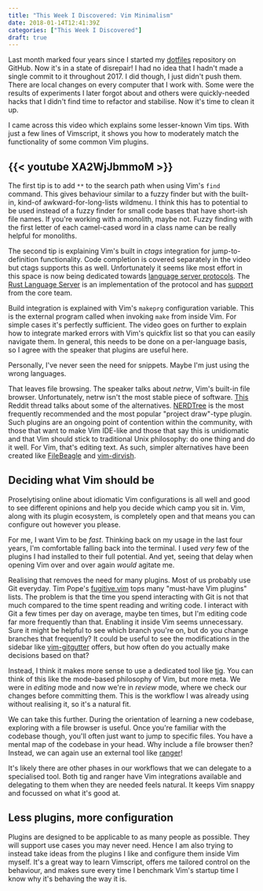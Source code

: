 ```yaml
---
title: "This Week I Discovered: Vim Minimalism"
date: 2018-01-14T12:41:39Z
categories: ["This Week I Discovered"]
draft: true
---
```


Last month marked four years since I started my
[dotfiles](https://github.com/kwyse/dotfiles) repository on GitHub. Now it's in
a state of disrepair! I had no idea that I hadn't made a single commit to it
throughout 2017. I did though, I just didn't push them. There are local changes
on every computer that I work with. Some were the results of experiments I later
forgot about and others were quickly-needed hacks that I didn't find time to
refactor and stabilise. Now it's time to clean it up.

I came across this video which explains some lesser-known Vim tips. With just a
few lines of Vimscript, it shows you how to moderately match the functionality
of some common Vim plugins.

{{< youtube XA2WjJbmmoM >}}
---

The first tip is to add `**` to the search path when using Vim's `find` command.
This gives behaviour similar to a fuzzy finder but with the built-in, kind-of
awkward-for-long-lists wildmenu. I think this has to potential to be used
instead of a fuzzy finder for small code bases that have short-ish file names.
If you're working with a monolith, maybe not. Fuzzy finding with the first
letter of each camel-cased word in a class name can be really helpful for
monoliths.

The second tip is explaining Vim's built in *ctags* integration for
jump-to-definition functionality. Code completion is covered separately in the
video but ctags supports this as well. Unfortunately it seems like most effort
in this space is now being dedicated towards [language server
protocols](https://microsoft.github.io/language-server-protocol/). The [Rust
Language Server](https://github.com/rust-lang-nursery/rls) is an implementation
of the protocol and has
[support](https://www.ncameron.org/blog/what-the-rls-can-do/) from the core
team.

Build integration is explained with Vim's `makeprg` configuration variable. This
is the external program called when invoking `make` from inside Vim. For simple
cases it's perfectly sufficient. The video goes on further to explain how to
integrate marked errors with Vim's quickfix list so that you can easily navigate
them. In general, this needs to be done on a per-language basis, so I agree with
the speaker that plugins are useful here.

Personally, I've never seen the need for snippets. Maybe I'm just using the
wrong languages.

That leaves file browsing. The speaker talks about *netrw*, Vim's built-in file
browser. Unfortunately, netrw isn't the most stable piece of software.
[This](https://www.reddit.com/r/vim/comments/22ztqp/why_does_nerdtree_exist_whats_wrong_with_netrw/?st=jcetivby&sh=95ada33e)
Reddit thread talks about some of the alternatives.
[NERDTree](https://github.com/scrooloose/nerdtree) is the most frequently
recommended and the most popular "project draw"-type plugin. Such plugins are an
ongoing point of contention within the community, with those that want to make
Vim IDE-like and those that say this is unidiomatic and that Vim should stick to
traditional Unix philosophy: do one thing and do it well. For Vim, that's
editing text. As such, simpler alternatives have been created like
[FileBeagle](https://github.com/jeetsukumaran/vim-filebeagle) and
[vim-dirvish](https://github.com/justinmk/vim-dirvish).

## Deciding what Vim should be

Proselytising online about idiomatic Vim configurations is all well and good to
see different opinions and help you decide which camp you sit in. Vim, along
with its plugin ecosystem, is completely open and that means you can configure
out however you please.

For me, I want Vim to be *fast*. Thinking back on my usage in the last four
years, I'm comfortable falling back into the terminal. I used *very* few of the
plugins I had installed to their full potential. And yet, seeing that delay when
opening Vim over and over again *would* agitate me.

Realising that removes the need for many plugins. Most of us probably use Git
everyday. Tim Pope's [fugitive.vim](https://github.com/tpope/vim-fugitive) tops
many "must-have Vim plugins" lists. The problem is that the time you spend
interacting with Git is not that much compared to the time spent reading and
writing code. I interact with Git a few times per day on average, maybe ten
times, but I'm editing code far more frequently than that. Enabling it inside
Vim seems unnecessary. Sure it might be helpful to see which branch you're on,
but do you change branches that frequently? It could be useful to see the
modifications in the sidebar like
[vim-gitgutter](https://github.com/airblade/vim-gitgutter) offers, but how often
do you actually make decisions based on that?

Instead, I think it makes more sense to use a dedicated tool like
[tig](https://jonas.github.io/tig/). You can think of this like the mode-based
philosophy of Vim, but more meta. We were in *editing* mode and now we're in
*review* mode, where we check our changes before committing them. This is the
workflow I was already using without realising it, so it's a natural fit.

We can take this further. During the orientation of learning a new codebase,
exploring with a file browser is useful. Once you're familiar with the codebase
though, you'll often just want to jump to specific files. You have a mental map
of the codebase in your head. Why include a file browser then?  Instead, we can
again use an external tool like [ranger](https://ranger.github.io/)!

It's likely there are other phases in our workflows that we can delegate to a
specialised tool. Both tig and ranger have Vim integrations available and
delegating to them when they are needed feels natural. It keeps Vim snappy and
focussed on what it's good at.

## Less plugins, more configuration

Plugins are designed to be applicable to as many people as possible. They will
support use cases you may never need. Hence I am also trying to instead take
ideas from the plugins I like and configure them inside Vim myself. It's a great
way to learn Vimscript, offers me tailored control on the behaviour, and makes
sure every time I benchmark Vim's startup time I know why it's behaving the way
it is.
